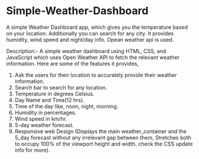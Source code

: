# Simple-Weather-Dashboard
A simple Weather Dashboard app, which gives you the temperature based on your location. Additionally you can search for any city.  It provides humidity, wind speed and night/day info. Opean weather api is used. 

Description:- A simple weather dashboard using HTML, CSS, and JavaScript which uses Open Weather API to fetch the relevant weather information. Here are some of the features it provides,

1. Ask the users for their location to accurately provide their weather information.
2. Search bar to search for any location.
3. Temperature in degrees Celsius.
4. Day Name and Time(12 hrs).
5. Time of the day like, noon, night, morning.
6. Humidity in percentages.
7. Wind speed in km/hr.
8. 5-day weather forecast.
9. Responsive web Design (Displays the main weather_container and the 5_day forecast without any irrelevant gap between them, Stretches both to occupy 100% of the viewport height and width. check the CSS update info for more).
